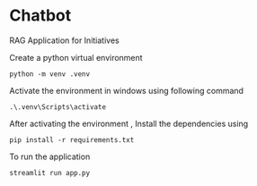 # Chatbot
RAG Application for Initiatives

Create a python virtual environment
```
python -m venv .venv
```

Activate the environment in windows using following command
```
.\.venv\Scripts\activate
```

After activating the environment , Install the dependencies using
```
pip install -r requirements.txt
```

To run the application 
```
streamlit run app.py
```

